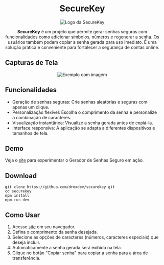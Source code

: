 <h1 align="center">SecureKey</h1>

<p align="center">
  <img src="https://securekey-delta.vercel.app/logoBanner.svg" alt="Logo da SecureKey">
</p>

<p align="center"><b>SecureKey</b> é um projeto que permite gerar senhas seguras com funcionalidades como adicionar símbolos, números e regenerar a senha. Os usuários também podem copiar a senha gerada para uso imediato. É uma solução prática e conveniente para fortalecer a segurança de contas online.</p>

## Capturas de Tela

<p align="center">
  <img src="https://media.discordapp.net/attachments/1094031953465974787/1121646314569076796/2a0afe07-cfa8-4e01-97c9-8a6394874260.png" alt="Exemplo com imagem" width="max">
</p>

## Funcionalidades

- Geração de senhas seguras: Crie senhas aleatórias e seguras com apenas um clique.
- Personalização flexível: Escolha o comprimento da senha e personalize a combinação de caracteres.
- Visualização instantânea: Visualize a senha gerada antes de copiá-la.
- Interface responsiva: A aplicação se adapta a diferentes dispositivos e tamanhos de tela.

## Demo

Veja o [site](https://securekey-delta.vercel.app/) para experimentar o Gerador de Senhas Seguro em ação.


## Download

    git clone https://github.com/drexdev/securekey.git
    cd securekey
    npm install
    npm run dev

## Como Usar

1. Acesse [site](https://securekey-delta.vercel.app/) em seu navegador.
2. Defina o comprimento da senha desejada.
3. Selecione as opções de caracteres (números, caracteres especiais) que deseja incluir.
4. Automaticamente a senha gerada será exibida na tela.
5. Clique no botão "Copiar senha" para copiar a senha para a área de transferência.
